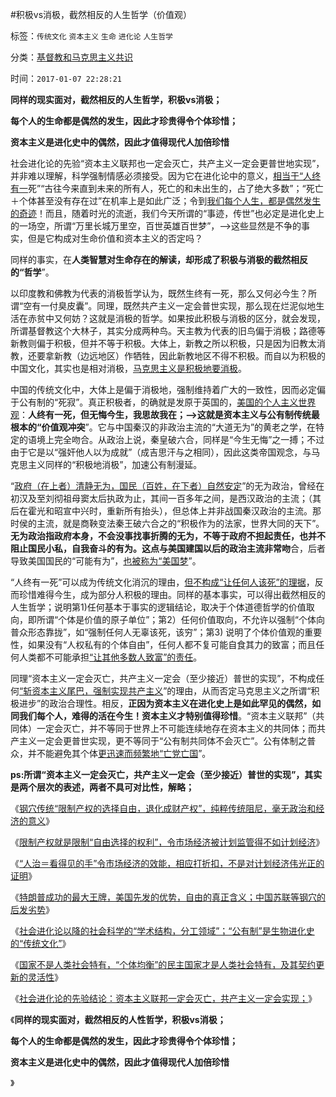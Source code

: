 #积极vs消极，截然相反的人生哲学（价值观）

标签：`传统文化` `资本主义` `生命` `进化论` `人生哲学`

分类：[基督教和马克思主义共识](http://blog.sina.com.cn/s/articlelist_1432593997_15_1.html)

时间：`2017-01-07 22:28:21`

**同样的现实面对，截然相反的人生哲学，积极vs消极；**

**每个人的生命都是偶然的发生，因此才珍贵得令个体珍惜；**

**资本主义是进化史中的偶然，因此才值得现代人加倍珍惜**

社会进化论的先验“资本主义联邦也一定会灭亡，共产主义一定会更普世地实现”，并非难以理解，科学强制情感必须接受。因为它在进化论中的意义，[相当于“人终有一](../../../2009/4/20/人性本私来源于生物进化论的生物属性.md)死”“古往今来直到未来的所有人，死亡的和未出生的，占了绝大多数”；“死亡＋个体甚至没有存在过”在机率上是如此广泛；令到[我们每个人生，都是偶然发生的奇迹](../../../2010/7/20/死亡就是生命最伟大的发明.md)！而且，随着时光的流逝，我们今天所谓的“事迹，传世”也必定是进化史上的一场空，所谓“万里长城万里空，百世英雄百世梦”，——>这些显然是不争的事实，但是它构成对生命价值和资本主义的否定吗？

同样的事实，在**人类智慧对生命存在的解读，却形成了积极与消极的截然相反的“哲学**”。

以印度教和佛教为代表的消极哲学认为，既然生终有一死，那么又何必今生？所谓“空有一付臭皮囊”。同理，既然共产主义一定会普世实现，那么现在烂泥似地生活在赤贫中又何妨？这就是消极的哲学。如果按此积极与消极的区分，就会发现，所谓基督教这个大林子，其实分成两种鸟。天主教为代表的旧鸟偏于消极；路德等新教则偏于积极，但并不等于积极。大体上，新教之所以积极，只是因为旧教太消教，还要拿新教（边远地区）作牺牲，因此新教地区不得不积极。而自以为积极的中国文化，其实也是相对消极，[马克思主义是积极地要消极](../../../2009/6/23/否定人权普世价值观是无私信仰的致命伤.md)。

中国的传统文化中，大体上是偏于消极地，强制维持着广大的一致性，因而必定偏于公有制的“死寂”。真正积极者，的确就是发原于英国的，[美国的个人主义世界观](../../../2009/7/28/美国资产阶级实用主义反动哲学.md)：**人终有一死，但无悔今生，我思故我在；——>这就是资本主义与公有制传统最根本的“价值观冲突**”。它与中国秦汉的非政治主流的“大道无为”的黄老之学，在特定的语境上完全吻合。从政治上说，秦皇破六合，同样是“今生无悔”之一搏；不过由于它是以“强奸他人以为成就”（成吉思汗与之相同），因此这类帝国观念，与马克思主义同样的“积极地消极”，加速公有制漫延。

“[政府（在上者）清静无为，国民（百姓，在下者）自然安定](../../../2009/11/26/在上清静无为，在下自然安定.md)”的无为政治，曾经在初汉及至刘彻祖母窦太后执政为止，其间一百多年之间，是西汉政治的主流；（其后在霍光和昭宣中兴时，重新所有抬头），但总体上并非战国秦汉政治的主流。那时侯的主流，就是商鞅变法秦王破六合之的“积极作为的法家，世界大同的天下”。**无为政治指政府本身，不会没事找事折腾的无为，不等于政府不担起责任，也并不阻止国民小私，自我奋斗的有为。这点与美国建国以后的政治主流非常吻**合，后者导致美国国民的“可能有为”，[也被称为“美国梦](../../../2013/6/10/美国独立的美国梦，拉动欧洲脱离愚昧，拉动世界脱离原始.md)”。

“人终有一死”可以成为传统文化消沉的理由，[但不构成“让任何人该死”的理据](../../../2009/6/17/人权是任何信仰须共同表述的价值观.md)，反而珍惜难得今生，成为部分人积极的理由。同样的基本事实，可以得出截然相反的人生哲学；说明第1)任何基本于事实的逻辑结论，取决于个体道德哲学的价值取向，即所谓“个体是价值的原子单位”；第2）任何价值取向，不允许以强制“个体向普众形态靠拢”，如“强制任何人无辜该死，该穷”；第3) 说明了个体价值观的重要性，如果没有“人权私有的个体自由”，任何人都不复可能自食其力的致富；而且任何人类都不可能承担[“让其他多数人致富”的责任](../../../2016/12/16/进步主义“人人平等”真面目，基督教阴险的真面目；.md)。

同理“资本主义一定会灭亡，共产主义一定会（至少接近）普世的实现”，不构成任何[“斩资本主义尾巴，强制实现共产主义](../../../2010/2/7/共产主义公有制集权的适用环境.md)”的理由，从而否定马克思主义之所谓“积极进步”的政治合理性。相反，**正因为资本主义在进化史上是如此罕见的偶然，如同我们每个人，难得的活在今生！资本主义才特别值得珍惜**。“资本主义联邦”（共同体）一定会灭亡，并不等同于世界上不可能连续地存在资本主义的共同体；而共产主义一定会更普世实现，更不等同于“公有制共同体不会灭亡”。公有体制之普众，并不能避免其个体[更迅速而频繁地“亡党亡国](../../../2012/12/20/习以为常的民主“亡党”和公有制亡国.md)”。

**ps:所谓“资本主义一定会灭亡，共产主义一定会（至少接近）普世的实现”，其实是两个层次的表述，两者不具可对比性，解略；**

《[钢穴传统“限制产权的选择自由，退化成财产权”，纯粹传统阻尼，毫无政治和经济的意义](http://blog.sina.com.cn/s/blog_5563a64d0102x2yh.html)》

《[限制产权就是限制“自由选择的权利”，令市场经济被计划监管得不如计划经济](http://blog.sina.com.cn/s/blog_5563a64d0102x32e.html)》

《[“人治＝看得见的手”令市场经济的效能，相应打折扣，不是对计划经济伟光正的证明](http://blog.sina.com.cn/s/blog_5563a64d0102x36l.html)》

《[特朗普成功的最大王牌，美国先发的优势，自由的真正含义；中国苏联等钢穴的后发劣势](http://blog.sina.com.cn/s/blog_5563a64d0102x3ae.html)》

《[社会进化论以降的社会科学的“学术结构，分工领域”；“公有制”是生物进化史的“传统文化”](http://blog.sina.com.cn/s/blog_5563a64d0102x3ff.html)》

《[国家不是人类社会特有，“个体均衡”的民主国家才是人类社会特有，及其契约更新的灵活性](http://blog.sina.com.cn/s/blog_5563a64d0102x3if.html)》

《[社会进化论的先验结论：资本主义联邦一定会灭亡，共产主义一定会实现；](http://darthvad.blog.sohu.com/323638227.html)》

《**同样的现实面对，截然相反的人性哲学，积极vs消极；**

**每个人的生命都是偶然的发生，因此才珍贵得令个体珍惜；**

**资本主义是进化史中的偶然，因此才值得现代人加倍珍惜**

》

